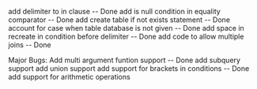 add delimiter to in clause -- Done
add is null condition in equality comparator -- Done
add create table if not exists statement -- Done
account for case when table database is not given -- Done
add space in recreate in condition before delimiter -- Done
add code to allow multiple joins -- Done

Major Bugs:
Add multi argument funtion support -- Done
add subquery support
add union support
add support for brackets in conditions -- Done
add support for arithmetic operations 
